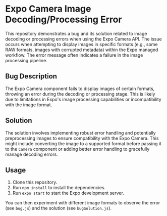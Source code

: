 # Expo Camera Image Decoding/Processing Error

This repository demonstrates a bug and its solution related to image decoding or processing errors when using the Expo Camera API. The issue occurs when attempting to display images in specific formats (e.g., some RAW formats, images with corrupted metadata) within the Expo managed workflow.  The error message often indicates a failure in the image processing pipeline.

## Bug Description

The Expo Camera component fails to display images of certain formats, throwing an error during the decoding or processing stage. This is likely due to limitations in Expo's image processing capabilities or incompatibility with the image format. 

## Solution

The solution involves implementing robust error handling and potentially preprocessing images to ensure compatibility with the Expo Camera.  This might include converting the image to a supported format before passing it to the `Camera` component or adding better error handling to gracefully manage decoding errors.

## Usage

1. Clone this repository.
2. Run `npm install` to install the dependencies.
3. Run `expo start` to start the Expo development server.

You can then experiment with different image formats to observe the error (see `bug.js`) and the solution (see `bugSolution.js`).